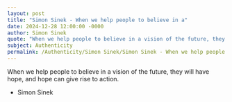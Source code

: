 ```yaml
---
layout: post
title: "Simon Sinek - When we help people to believe in a"
date: 2024-12-28 12:00:00 -0000
author: Simon Sinek
quote: "When we help people to believe in a vision of the future, they will have hope, and hope can give rise to action."
subject: Authenticity
permalink: /Authenticity/Simon Sinek/Simon Sinek - When we help people to believe in a
---
```


When we help people to believe in a vision of the future, they will have hope, and hope can give rise to action.

- Simon Sinek
